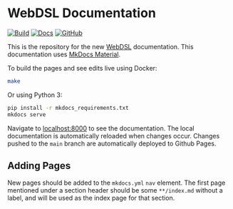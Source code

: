 # WebDSL Documentation

[![Build](https://github.com/webdsl/webdsl-docs/actions/workflows/docs.yml/badge.svg)](https://github.com/webdsl/webdsl-docs/actions)
[![Docs](https://img.shields.io/badge/docs-latest-brightgreen)](https://webdsl.org/)
[![GitHub](https://img.shields.io/github/license/webdsl/webdsl-docs)](https://github.com/webdsl/webdsl-docs/blob/main/LICENSE)

This is the repository for the new [WebDSL](https://webdsl.org/) documentation.
This documentation uses [MkDocs Material][1].

To build the pages and see edits live using Docker:

```bash
make
```

Or using Python 3:

```bash
pip install -r mkdocs_requirements.txt
mkdocs serve
```

Navigate to [localhost:8000](http://localhost:8000/) to see the documentation.
The local documentation is automatically reloaded when changes occur.
Changes pushed to the `main` branch are automatically deployed to Github Pages.

## Adding Pages
New pages should be added to the `mkdocs.yml` `nav` element. The first page mentioned under a section header should be some `**/index.md` without a label, and will be used as the index page for that section.


[1]: https://squidfunk.github.io/